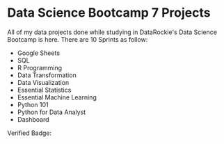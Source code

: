 # Data Science Bootcamp 7 Projects

All of my data projects done while studying in DataRockie's Data Science Bootcamp is here.
There are 10 Sprints as follow:

- Google Sheets
- SQL
- R Programming
- Data Transformation
- Data Visualization
- Essential Statistics
- Essential Machine Learning
- Python 101
- Python for Data Analyst
- Dashboard

Verified Badge:
